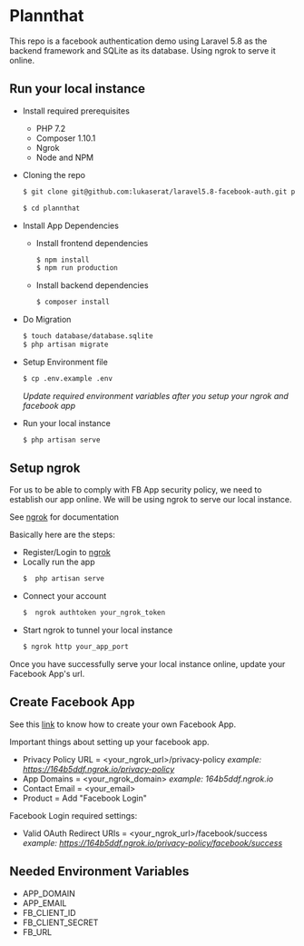 # Plannthat

This repo is a facebook authentication demo using Laravel 5.8 as the backend framework and SQLite as its database. Using ngrok to serve it online.

## Run your local instance

* Install required prerequisites
    * PHP 7.2
    * Composer 1.10.1
    * Ngrok
    * Node and NPM

* Cloning the repo

    ```bash
    $ git clone git@github.com:lukaserat/laravel5.8-facebook-auth.git plannthat

    $ cd plannthat
    ```

* Install App Dependencies

    * Install frontend dependencies

        ```bash
        $ npm install
        $ npm run production
        ```

    * Install backend dependencies

        ```bash
        $ composer install
        ```

* Do Migration

    ```bash
    $ touch database/database.sqlite
    $ php artisan migrate
    ```
    
* Setup Environment file

    ```bash
    $ cp .env.example .env
    ```
    *Update required environment variables after you setup your ngrok and facebook app*

* Run your local instance

    ```bash
    $ php artisan serve
    ```

## Setup ngrok

For us to be able to comply with FB App security policy, we need to establish our app online. We will be using ngrok to serve our local instance.

See [ngrok](https://ngrok.com/docs) for documentation

Basically here are the steps:

* Register/Login to [ngrok](https://ngrok.com)
* Locally run the app
    ```bash
    $  php artisan serve
    ```
* Connect your account
    ```bash
    $  ngrok authtoken your_ngrok_token
    ```
* Start ngrok to tunnel your local instance
    ```bash
    $ ngrok http your_app_port
    ```

Once you have successfully serve your local instance online, update your Facebook App's url.

## Create Facebook App

See this [link](https://www.codexworld.com/create-facebook-app-id-app-secret/) to know how to create your own Facebook App.

Important things about setting up your facebook app.

* Privacy Policy URL = <your_ngrok_url>/privacy-policy *example: https://164b5ddf.ngrok.io/privacy-policy*
* App Domains = <your_ngrok_domain> *example: 164b5ddf.ngrok.io*
* Contact Email = <your_email>
* Product = Add "Facebook Login"

Facebook Login required settings:

* Valid OAuth Redirect URIs = <your_ngrok_url>/facebook/success *example: https://164b5ddf.ngrok.io/privacy-policy/facebook/success*

## Needed Environment Variables

* APP_DOMAIN
* APP_EMAIL
* FB_CLIENT_ID
* FB_CLIENT_SECRET
* FB_URL
